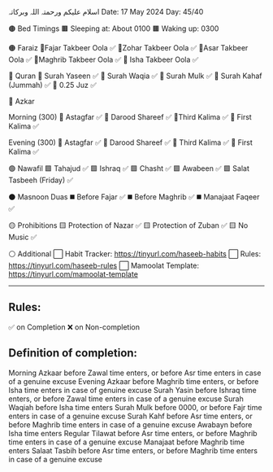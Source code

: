 اسلام علیکم ورحمتہ اللہ وبرکاتہ
Date: 17 May 2024
Day:  45/40

🟤 Bed Timings
🟫 Sleeping at: About 0100
🟫 Waking up: 0300

🟠 Faraiz
🔸Fajar Takbeer Oola ✅
🔸Zohar Takbeer Oola ✅
🔸Asar Takbeer Oola ✅
🔸Maghrib Takbeer Oola ✅
🔸 Isha Takbeer Oola ✅

🔵 Quran
🔹 Surah Yaseen ✅
🔹 Surah Waqia ✅
🔹 Surah Mulk ✅
🔹 Surah Kahaf (Jummah) ✅
🔹 0.25 Juz  ✅

🔴 Azkar

Morning (300)
🔺 Astagfar ✅
🔺 Darood Shareef ✅
🔺Third Kalima ✅
🔺 First Kalima ✅

Evening (300)
🔺 Astagfar ✅
🔺 Darood Shareef ✅
🔺 Third Kalima ✅
🔺 First Kalima ✅

🟢 Nawafil
🟩 Tahajud ✅
🟩 Ishraq ✅
🟩 Chasht ✅
🟩 Awabeen ✅
🟩 Salat Tasbeeh (Friday) ✅

⚫  Masnoon Duas
◼️ Before Fajar ✅
◼️ Before Maghrib ✅
◼️ Manajaat Faqeer ✅

🟡 Prohibitions
🟨 Protection of Nazar ✅
🟨 Protection of Zuban  ✅
🟨 No Music ✅

⚪ Additional
⬜ Habit Tracker: https://tinyurl.com/haseeb-habits
⬜ Rules: https://tinyurl.com/haseeb-rules
⬜ Mamoolat Template: https://tinyurl.com/mamoolat-template

---

## Rules:
✅ on Completion
❌ on Non-completion

## Definition of completion:
Morning Azkaar before Zawal time enters, or before Asr time enters in case of a genuine excuse
Evening Azkaar before Maghrib time enters, or before Isha time enters in case of genuine excuse
Surah Yasin before Ishraq time enters, or before Zawal time enters in case of a genuine excuse
Surah Waqiah before Isha time enters
Surah Mulk before 0000, or before Fajr time enters in case of a genuine excuse
Surah Kahf before Asr time enters, or before Maghrib time enters in case of a genuine excuse
Awabayn before Isha time enters
Regular Tilawat before Asr time enters, or before Maghrib time enters in case of a genuine excuse
Manajaat before Maghrib time enters
Salaat Tasbih before Asr time enters, or before Maghrib time enters in case of a genuine excuse